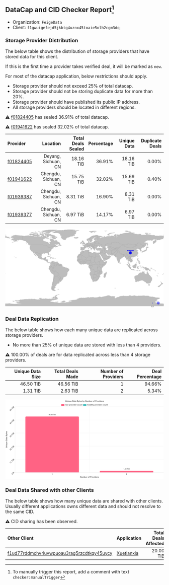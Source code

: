 ## DataCap and CID Checker Report[^1]
 - Organization: `FeigeData`
 - Client: `f1gwuigefejd5jkbtg4uznx45toaie5olh2cgm3dq`
### Storage Provider Distribution
The below table shows the distribution of storage providers that have stored data for this client.

If this is the first time a provider takes verified deal, it will be marked as `new`.

For most of the datacap application, below restrictions should apply.
 - Storage provider should not exceed 25% of total datacap.
 - Storage provider should not be storing duplicate data for more than 20%.
 - Storage provider should have published its public IP address.
 - All storage providers should be located in different regions.

⚠️ [f01824405](https://filfox.info/en/address/f01824405) has sealed 36.91% of total datacap.

⚠️ [f01941622](https://filfox.info/en/address/f01941622) has sealed 32.02% of total datacap.

| Provider                                              |             Location | Total Deals Sealed | Percentage | Unique Data | Duplicate Deals |
| :---------------------------------------------------- | -------------------: | -----------------: | ---------: | ----------: | --------------: |
| [f01824405](https://filfox.info/en/address/f01824405) |  Deyang, Sichuan, CN |          18.16 TiB |     36.91% |   18.16 TiB |           0.00% |
| [f01941622](https://filfox.info/en/address/f01941622) | Chengdu, Sichuan, CN |          15.75 TiB |     32.02% |   15.69 TiB |           0.40% |
| [f01939387](https://filfox.info/en/address/f01939387) | Chengdu, Sichuan, CN |           8.31 TiB |     16.90% |    8.31 TiB |           0.00% |
| [f01939377](https://filfox.info/en/address/f01939377) | Chengdu, Sichuan, CN |           6.97 TiB |     14.17% |    6.97 TiB |           0.00% |

![Provider Distribution](https://raw.githubusercontent.com/data-preservation-programs/filplus-checker-assets/main/filecoin-project/filecoin-plus-large-datasets/issues/653/1671097620703.png)
### Deal Data Replication
The below table shows how each many unique data are replicated across storage providers.
- No more than 25% of unique data are stored with less than 4 providers.

⚠️ 100.00% of deals are for data replicated across less than 4 storage providers.

| Unique Data Size | Total Deals Made | Number of Providers | Deal Percentage |
| ---------------: | ---------------: | ------------------: | --------------: |
|        46.50 TiB |        46.56 TiB |                   1 |          94.66% |
|         1.31 TiB |         2.63 TiB |                   2 |           5.34% |

![Replication Distribution](https://raw.githubusercontent.com/data-preservation-programs/filplus-checker-assets/main/filecoin-project/filecoin-plus-large-datasets/issues/653/1671097621480.png)
### Deal Data Shared with other Clients
The below table shows how many unique data are shared with other clients.
Usually different applications owns different data and should not resolve to the same CID.

⚠️ CID sharing has been observed.

| Other Client                                                                                                          | Application                                                                               | Total Deals Affected | Unique CIDs |        Verifier |
| :-------------------------------------------------------------------------------------------------------------------- | :---------------------------------------------------------------------------------------- | -------------------: | ----------: | --------------: |
| [f1ud77rddmchv4uvwpuoau3rag5rzcdtkqy45uycy](https://filfox.info/en/address/f1ud77rddmchv4uvwpuoau3rag5rzcdtkqy45uycy) | [Xuetianxia](https://github.com/filecoin-project/filecoin-plus-large-datasets/issues/650) |            20.00 TiB |         318 | LDN v3 multisig |

[^1]: To manually trigger this report, add a comment with text `checker:manualTrigger`
